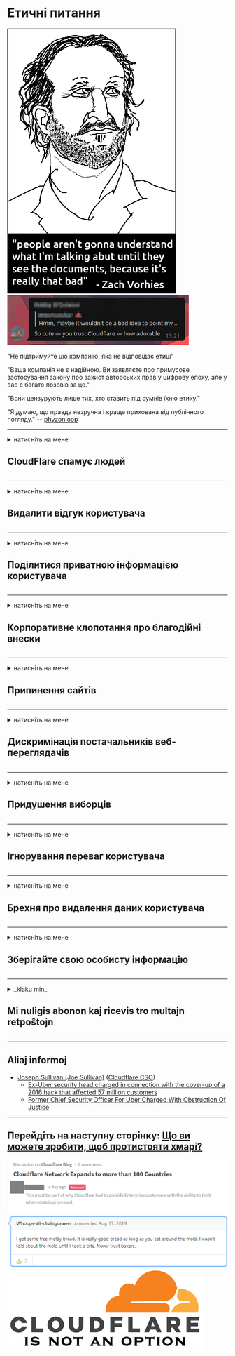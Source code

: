 # Етичні питання

![](../image/itsreallythatbad.jpg)
![](../image/telegram/c81238387627b4bfd3dcd60f56d41626.jpg)

"Не підтримуйте цю компанію, яка не відповідає етиці"

"Ваша компанія не є надійною. Ви заявляєте про примусове застосування закону про захист авторських прав у цифрову епоху, але у вас є багато позовів за це."

"Вони цензурують лише тих, хто ставить під сумнів їхню етику."

"Я думаю, що правда незручна і краще прихована від публічного погляду."  -- [phyzonloop](https://twitter.com/phyzonloop)


---


<details>
<summary>натисніть на мене

## CloudFlare спамує людей
</summary>


Cloudflare надсилає спам-листи електронним повідомленням, які не належать Cloudflare.

- Лише надсилайте електронні листи абонентам, які ввійшли в обліковий запис
- Коли користувач скаже «стоп», то перестань надсилати електронну пошту

Це так просто. Але Cloudflare байдуже.
Cloudflare сказав, що використання їх служби може зупинити всіх спамерів або зловмисників.
Як можна зупинити Cloudflare, не активуючи Cloudflare?


| 🖼 | 🖼 |
| --- | --- |
| ![](../image/cfspam01.jpg) | ![](../image/cfspam03.jpg) |
| ![](../image/cfspam02.jpg) | ![](../image/cfspambrittany.jpg)<br>![](../image/cfspamtwtr.jpg) |

</details>

---

<details>
<summary>натисніть на мене

## Видалити відгук користувача
</summary>


Негативні відгуки цензури Cloudflare.
Якщо ви публікуєте текст проти Cloudflare у Twitter, у вас є шанс отримати відповідь від співробітника Cloudflare із повідомленням «Ні, це не так».
Якщо ви опублікуєте негативний відгук на будь-якому веб-сайті, він спробує цензурувати його.


| 🖼 | 🖼 |
| --- | --- |
| ![](../image/cfcenrev_01.jpg)<br>![](../image/cfcenrev_02.jpg) | ![](../image/cfcenrev_03.jpg) |

</details>

---

<details>
<summary>натисніть на мене

## Поділитися приватною інформацією користувача
</summary>


Cloudflare має масову проблему домагань.
Cloudflare ділиться особистою інформацією тих, хто скаржиться на розміщені сайти.
Іноді вони просять вас вказати справжнє посвідчення особи.
Якщо ви не хочете, щоб вас переслідували, нападали, вбивали чи вбивали, краще тримайтеся подалі від веб-сайтів Cloudflared.


| 🖼 | 🖼 |
| --- | --- |
| ![](../image/cfdox_what.jpg) | ![](../image/cfdox_swat.jpg) |
| ![](../image/cfdox_kill.jpg) | ![](../image/cfdox_threat.jpg) |
| ![](../image/cfdox_dox.jpg) | ![](../image/cfdox_ex1.jpg) |
| ![](../image/cfabuseform.jpg) | ![](../image/cfdox_ex2.jpg) |

</details>

---

<details>
<summary>натисніть на мене

## Корпоративне клопотання про благодійні внески
</summary>


CloudFlare просить благодійних внесків.
Дуже жахливо, що американська корпорація просить благодійності поряд з неприбутковими організаціями, які мають добрі справи.
Якщо вам подобається блокувати людей або витрачати час на людей, ви можете замовити піцу для працівників Cloudflare.


![](../image/cfdonate.jpg)

</details>

---

<details>
<summary>натисніть на мене

## Припинення сайтів
</summary>


Що ви зробите, якщо ваш сайт раптово знищиться?
Є повідомлення, що Cloudflare видаляє конфігурацію користувача або зупиняє послугу без будь-якого попередження, мовчки.
Ми пропонуємо вам знайти кращого постачальника.

![](../image/cftmnt.jpg)

</details>

---

<details>
<summary>натисніть на мене

## Дискримінація постачальників веб-переглядачів
</summary>


CloudFlare надає переважне ставлення до тих, хто використовує Firefox, водночас надаючи вороже ставлення до користувачів, які не переглядають Tor, через Tor.
Користувачі, які по праву відмовляються виконувати невільний JavaScript, також отримують вороже ставлення.
Ця нерівність доступу - це зловживання мережевим нейтралітетом та зловживання владою.

![](../image/browdifftbcx.gif)

- Зліва: браузер Tor, праворуч: Chrome. Ідентична IP-адреса.

![](../image/browserdiff.jpg)

- Зліва: браузер Tor браузера Javascript вимкнено, cookie увімкнено
- Праворуч: Chrome Javascript увімкнено, cookie відключено

![](../image/cfsiryoublocked.jpg)

- QuteBrowser (другорядний браузер) без Tor (Clearnet IP)

| ***Веб-переглядач*** | ***Лікування доступу*** |
| --- | --- |
| Tor Browser (Javascript увімкнено) | доступ дозволений |
| Firefox (Javascript увімкнено) | доступ деградований |
| Chromium (Javascript увімкнено) | доступ деградований |
| Chromium or Firefox (Javascript відключений) | доступ заборонено |
| Chromium or Firefox (Файл cookie вимкнено) | доступ заборонено |
| QuteBrowser | доступ заборонено |
| lynx | доступ заборонено |
| w3m | доступ заборонено |
| wget | доступ заборонено |


Чому б не використати кнопку Audio для вирішення легкої проблеми?

Так, є звукова кнопка, але вона завжди не працює над Tor.
Ви отримаєте це повідомлення, натиснувши його:

```
Спробуйте ще раз пізніше
Ваш комп'ютер або мережа може надсилати автоматизовані запити.
Щоб захистити наших користувачів, ми не можемо обробити ваш запит зараз.
Для отримання більш детальної інформації відвідайте нашу довідкову сторінку
```

</details>

---

<details>
<summary>натисніть на мене

## Придушення виборців
</summary>


Виборці у штатах США реєструються, щоб голосувати в кінцевому рахунку через веб-сайт державного секретаря у штаті резиденції.
Підконтрольні республіканцям бюро державних секретарів займаються придушенням виборців, перейшовши на веб-сайт державного секретаря через Cloudflare.
Вороже поводження Cloudflare з користувачами Tor, його позиція MITM як централізованої глобальної точки спостереження та її згубна роль загалом змушує потенційних виборців не бажати реєструватися.
Зокрема, ліберали охоплюють конфіденційність.
Бланки реєстрації виборців збирають конфіденційну інформацію про політичну схильність виборця, особисту фізичну адресу, номер соціального страхування та дату народження.
Більшість держав роблять загальнодоступною лише частину цієї інформації, але Cloudflare бачить усю цю інформацію, коли хтось реєструється для голосування.

Зауважте, що реєстрація на папері не обходить Cloudflare, оскільки працівники Державного секретаря з питань введення даних, швидше за все, використовуватимуть веб-сайт Cloudflare для введення даних.

| 🖼 | 🖼 |
| --- | --- |
| ![](../image/cfvotm_01.jpg) | ![](../image/cfvotm_02.jpg) |

- Change.org - відомий веб-сайт для збору голосів і вжиття заходів.
“люди скрізь розпочинають кампанії, мобілізують прихильників та працюють з особами, які приймають рішення, щоб знайти рішення.”
На жаль, багато людей взагалі не можуть переглядати change.org через агресивний фільтр Cloudflare.
Їм блокують підписання петиції, тим самим виключаючи їх із демократичного процесу.
Використання іншої платформи, яка не є хмарною, наприклад OpenPetition, допомагає виправити проблему.

| 🖼 | 🖼 |
| --- | --- |
| ![](../image/changeorgasn.jpg) | ![](../image/changeorgtor.jpg) |

- "Афінський проект" Cloudflare пропонує безкоштовний захист на рівні підприємств для державних та місцевих веб-сайтів для виборів.
Вони сказали, що "їхні виборці можуть отримати доступ до інформації про вибори та реєстрацію виборців", але це брехня, оскільки багато людей просто не можуть переглядати сайт.

</details>

---

<details>
<summary>натисніть на мене

## Ігнорування переваг користувача
</summary>


Якщо ви щось відмовитесь, ви очікуєте, що ви не отримаєте повідомлення про це.
Cloudflare ігнорує уподобання користувачів та обмінюється даними з сторонніми корпораціями без згоди клієнта.
Якщо ви користуєтесь їхнім безкоштовним планом, вони іноді надсилають вам електронну пошту з проханням придбати щомісячну підписку.

![](../image/cfviopl_tp.jpg)

</details>

---

<details>
<summary>натисніть на мене

## Брехня про видалення даних користувача
</summary>


Відповідно до цього блогу колишнього клієнта Cloudflare, Cloudflare бреше про видалення облікових записів.
На сьогоднішній день багато компаній зберігають ваші дані після закриття або видалення облікового запису.
Більшість хороших компаній згадують про це у своїй політиці конфіденційності.
Cloudflare? Немає.

```
2019-08-05 CloudFlare надіслав мені підтвердження, що вони видалили мій обліковий запис.
2019-10-02 Я отримав електронний лист від CloudFlare "тому що я замовник"
```

Cloudflare не знав про слово "видалити".
Якщо це дійсно видалено, чому цей колишній клієнт отримав електронний лист?
Він також зазначив, що політика конфіденційності Cloudflare про це не згадує.

```
Їх нова політика конфіденційності не згадує про збереження даних протягом року.
```

![](../image/cfviopl_notdel.jpg)

Як можна довіряти Cloudflare, якщо їхня політика конфіденційності є LIE?

</details>

---

<details>
<summary>натисніть на мене

## Зберігайте свою особисту інформацію
</summary>


Видалення облікового запису Cloudflare - це важкий рівень.

```
Надішліть службу підтримки, використовуючи категорію "Рахунок",
і вимагати видалення облікового запису в тілі повідомлення.
Перед тим, як вимагати видалення, у вашому обліковому записі не повинно бути прикріплених доменів або кредитних карток.
```

Ви отримаєте це підтвердження електронною поштою.

![](../image/cf_deleteandkeep.jpg)

"Ми почали обробляти ваш запит на видалення", але "Ми продовжуватимемо зберігати вашу особисту інформацію".

Чи можете ви цьому «довіряти»?

</details>

---

<details>
<summary>_klaku min_

## Mi nuligis abonon kaj ricevis tro multajn retpoŝtojn
</summary>


La uzanto nuligis sian 'Cloudflare stream' abonon kaj li ricevas retpoŝtajn memorigilojn ĉiutage por rememorigi lin pri nuligita abono.
Ne estas malaprobita butono. Kiel vi ĉesas ĉi tiun frenezon?

![](../image/barrageemailcancelsubscription.jpg)

Cloudflare diris al ĉi tiu uzanto kontakti subtenteamo kaj peti ĉiujn viajn enhavojn forigi.

- [t](https://web.archive.org/web/20210412165334/https://twitter.com/JohnHaldson/status/1381651569247088650)

</details>

---

## Aliaj informoj

- [Joseph Sullivan (Joe Sullivan)](../cloudflare_inc/cloudflare_members.md) ([Cloudflare CSO](https://twitter.com/eastdakota/status/1296522269313785862))
  - [Ex-Uber security head charged in connection with the cover-up of a 2016 hack that affected 57 million customers](https://www.businessinsider.com/uber-data-hack-security-head-joe-sullivan-charged-cover-up-2020-8)
  - [Former Chief Security Officer For Uber Charged With Obstruction Of Justice](https://www.justice.gov/usao-ndca/pr/former-chief-security-officer-uber-charged-obstruction-justice)


---

## Перейдіть на наступну сторінку:   [Що ви можете зробити, щоб протистояти хмарі?](uk.action.md)

![](../image/censor_cloudflare_blogcomment.jpg)
![](../image/freemoldybread.jpg)
![](../image/cfisnotanoption.jpg)

